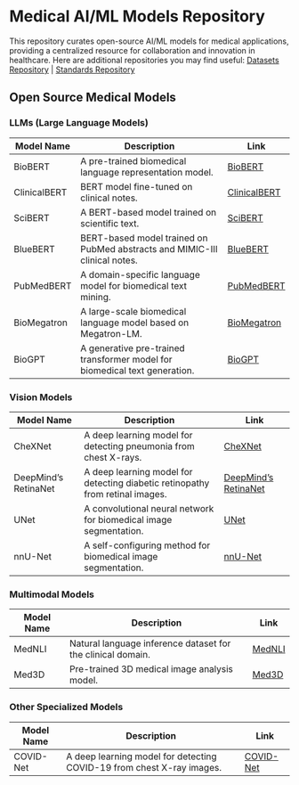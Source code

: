 # Medical AI/ML Models Repository
This repository curates open-source AI/ML models for medical applications, providing a centralized resource for collaboration and innovation in healthcare. Here are additional repositories you may find useful: [Datasets Repository](https://github.com/GlobalHealthAI/DataHub) | [Standards Repository](https://github.com/GlobalHealthAI/StandardsAndPractices)

## Open Source Medical Models
### LLMs (Large Language Models)

| Model Name     | Description                                                     | Link                                               |
| -------------- | --------------------------------------------------------------- | -------------------------------------------------- |
| BioBERT        | A pre-trained biomedical language representation model.         | [BioBERT](https://github.com/dmis-lab/biobert)     |
| ClinicalBERT   | BERT model fine-tuned on clinical notes.                        | [ClinicalBERT](https://github.com/EmilyAlsentzer/clinicalBERT) |
| SciBERT        | A BERT-based model trained on scientific text.                  | [SciBERT](https://github.com/allenai/scibert)      |
| BlueBERT       | BERT-based model trained on PubMed abstracts and MIMIC-III clinical notes. | [BlueBERT](https://github.com/ncbi-nlp/bluebert) |
| PubMedBERT     | A domain-specific language model for biomedical text mining.    | [PubMedBERT](https://github.com/guyszhou/biolm)    |
| BioMegatron    | A large-scale biomedical language model based on Megatron-LM.   | [BioMegatron](https://github.com/NVIDIA/NeMo/tree/main/examples/nlp/bio_megatron) |
| BioGPT         | A generative pre-trained transformer model for biomedical text generation. | [BioGPT](https://github.com/microsoft/BioGPT) |

### Vision Models

| Model Name          | Description                                                         | Link                                               |
| ------------------- | ------------------------------------------------------------------- | -------------------------------------------------- |
| CheXNet             | A deep learning model for detecting pneumonia from chest X-rays.    | [CheXNet](https://github.com/stanfordmlgroup/CheXNet) |
| DeepMind’s RetinaNet| A deep learning model for detecting diabetic retinopathy from retinal images. | [DeepMind’s RetinaNet](https://github.com/deepmind/deepmind-research/tree/master/retinopathy) |
| UNet                | A convolutional neural network for biomedical image segmentation.   | [UNet](https://github.com/zhixuhao/unet)           |
| nnU-Net             | A self-configuring method for biomedical image segmentation.        | [nnU-Net](https://github.com/MIC-DKFZ/nnUNet)      |

### Multimodal Models

| Model Name | Description                                          | Link                                               |
| ---------- | ---------------------------------------------------- | -------------------------------------------------- |
| MedNLI     | Natural language inference dataset for the clinical domain. | [MedNLI](https://github.com/johnsonrhanson/mednli) |
| Med3D      | Pre-trained 3D medical image analysis model.         | [Med3D](https://github.com/Tencent/MedicalNet)     |

### Other Specialized Models

| Model Name | Description                                          | Link                                               |
| ---------- | ---------------------------------------------------- | -------------------------------------------------- |
| COVID-Net  | A deep learning model for detecting COVID-19 from chest X-ray images. | [COVID-Net](https://github.com/lindawangg/COVID-Net) |


